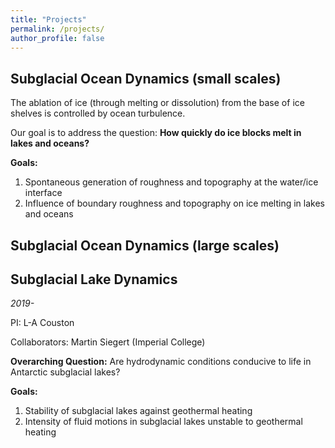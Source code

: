```yaml
---
title: "Projects"
permalink: /projects/
author_profile: false
---
```



## Subglacial Ocean Dynamics (small scales)

The ablation of ice (through melting or dissolution) from the base of ice shelves is controlled by ocean turbulence.

Our goal is to address the question: **How quickly do ice blocks melt in lakes and oceans?**

**Goals:**
1. Spontaneous generation of roughness and topography at the water/ice interface
1. Influence of boundary roughness and topography on ice melting in lakes and oceans


## Subglacial Ocean Dynamics (large scales)



## Subglacial Lake Dynamics
*2019-* 

PI: L-A Couston

Collaborators: Martin Siegert (Imperial College)

**Overarching Question:** Are hydrodynamic conditions conducive to life in Antarctic subglacial lakes?

**Goals:**
1. Stability of subglacial lakes against geothermal heating
1. Intensity of fluid motions in subglacial lakes unstable to geothermal heating

